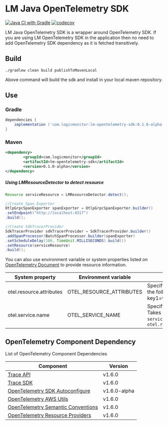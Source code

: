 # **LM Java OpenTelemetry SDK**
[![Java CI with Gradle][ci-image]][ci-url]
[![codecov][codecov-image]][codecov-url]

LM Java OpenTelemetry SDK is a wrapper around OpenTelemetry SDK. If you are using LM OpenTelemetry SDK in the application then no need to add OpenTelemetry SDK dependency as it is fetched transitively.

## Build

`./gradlew clean build publishToMavenLocal`

Above command will build the sdk and install in your local maven repository.

## Use

### Gradle

```groovy
dependencies {
    implementation ('com.logicmonitor:lm-opentelemetry-sdk:0.1.0-alpha')
}
```

### Maven
```xml
<dependency>
        <groupId>com.logicmonitor</groupId>
        <artifactId>lm-opentelemetry-sdk</artifactId>
        <version>0.1.0-alpha</version>
</dependency>
```

##### Using LMResourceDetector to detect resource
```java
Resource serviceResource = LMResourceDetector.detect();

//Create Span Exporter
OtlpGrpcSpanExporter spanExporter = OtlpGrpcSpanExporter.builder()
.setEndpoint("http://localhost:4317")
.build();

//Create SdkTracerProvider
SdkTracerProvider sdkTracerProvider = SdkTracerProvider.builder()
.addSpanProcessor(BatchSpanProcessor.builder(spanExporter)
.setScheduleDelay(100, TimeUnit.MILLISECONDS).build())
.setResource(serviceResource)
.build();
```

You can also use environment variable or system properties
listed on [OpenTelemetry Document](https://github.com/open-telemetry/opentelemetry-java/blob/main/sdk-extensions/autoconfigure/README.md#opentelemetry-resource)
to provide resource information.

| System property          | Environment variable     | Description                                                                        |
|--------------------------|--------------------------|------------------------------------------------------------------------------------|
| otel.resource.attributes | OTEL_RESOURCE_ATTRIBUTES | Specify resource attributes in the following format: key1=val1,key2=val2,key3=val3 |
| otel.service.name        | OTEL_SERVICE_NAME        | Specify logical service name. Takes precedence over `service.name` defined with `otel.resource.attributes` |



## OpenTelemetry Component Dependency

List of OpenTelemetry Component Dependencies

| Component                                                                                                                            | Version |
| ---------------------------                                                                                                          | ------- |
| [Trace API](https://github.com/open-telemetry/opentelemetry-java/tree/v1.6.0/api)                                                    | v<!--VERSION_STABLE-->1.6.0<!--/VERSION_STABLE-->  |
| [Trace SDK](https://github.com/open-telemetry/opentelemetry-java/tree/v1.6.0/sdk)                                                    | v<!--VERSION_STABLE-->1.6.0<!--/VERSION_STABLE-->  |
| [OpenTelemetry SDK Autoconfigure](https://github.com/open-telemetry/opentelemetry-java/tree/v1.6.0/sdk-extensions/autoconfigure)     | v<!--VERSION_ALPHA-->1.6.0-alpha<!--/VERSION_ALPHA-->  |
| [OpenTelemetry AWS Utils](https://github.com/open-telemetry/opentelemetry-java/tree/v1.6.0/sdk-extensions/aws)                       | v<!--VERSION_STABLE-->1.6.0<!--/VERSION_STABLE-->  |
| [OpenTelemetry Semantic Conventions](https://github.com/open-telemetry/opentelemetry-java/tree/v1.6.0/semconv)                       | v<!--VERSION_STABLE-->1.6.0<!--/VERSION_STABLE-->  |
| [OpenTelemetry Resource Providers](https://github.com/open-telemetry/opentelemetry-java/tree/v1.6.0/sdk-extensions/resources)        | v<!--VERSION_STABLE-->1.6.0<!--/VERSION_STABLE-->  |



[ci-image]: https://github.com/logicmonitor/lm-telemetry-sdk-java/actions/workflows/gradle.yml/badge.svg?branch=main
[ci-url]: https://github.com/logicmonitor/lm-telemetry-sdk-java/actions/workflows/gradle.yml
[codecov-image]: https://codecov.io/gh/logicmonitor/lm-telemetry-sdk-java/branch/main/graph/badge.svg?token=ONPPMTKE7F
[codecov-url]: https://codecov.io/gh/logicmonitor/lm-telemetry-sdk-java

